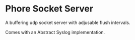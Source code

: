 # Phore Socket Server

A buffering udp socket server with adjusable flush intervals.

Comes with an Abstract Syslog implementation.